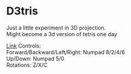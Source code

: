 # D3tris

Just a little experiment in 3D projection.<br />
Might become a 3d version of tetris one day

<a href="https://nialvo.github.io/D3tris/">Link</a>
Controls:<br/>
Forward/Backward/Left/Right: Numpad 8/2/4/6<br />
Up/Down: Numpad 5/0 <br/>
Rotations: Z/X/C<br/>
